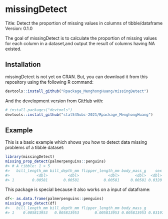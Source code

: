 
<!-- README.md is generated from README.Rmd. Please edit that file -->

# missingDetect

<!-- badges: start -->

Title: Detect the proportion of missing values in columns of
tibble/dataframe Version: 0.1.0 <!-- badges: end -->

The goal of missingDetect is to calculate the proportion of missing
values for each column in a dataset,and output the result of columns
having NA existed.

## Installation

missingDetect is not yet on CRAN. But, you can download it from this
repository using the following R command:

``` r
devtools::install_github("Rpackage_MenghongHuang/missingDetect")
```

And the development version from [GitHub](https://github.com/) with:

``` r
# install.packages("devtools")
devtools::install_github("stat545ubc-2021/Rpackage_MenghongHuang")
```

## Example

This is a basic example which shows you how to detect data missing
problems of a tibble dataset:

``` r
library(missingDetect)
missing_prop_detect(palmerpenguins::penguins)
#> # A tibble: 1 × 5
#>   bill_length_mm bill_depth_mm flipper_length_mm body_mass_g    sex
#>            <dbl>         <dbl>             <dbl>       <dbl>  <dbl>
#> 1        0.00581       0.00581           0.00581     0.00581 0.0320
```

This package is special because it also works on a input of dataframe:

``` r
df<- as.data.frame(palmerpenguins::penguins)
missing_prop_detect(df)
#>   bill_length_mm bill_depth_mm flipper_length_mm body_mass_g        sex
#> 1    0.005813953   0.005813953       0.005813953 0.005813953 0.03197674
```
